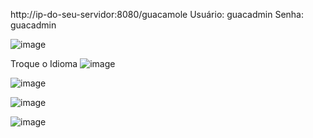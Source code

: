 http://ip-do-seu-servidor:8080/guacamole
Usuário: guacadmin
Senha: guacadmin

![image](https://github.com/user-attachments/assets/6be9ff02-334d-4bcd-b1d6-1cbf69a3310b)


Troque o Idioma
![image](https://github.com/user-attachments/assets/769bbad4-72e3-4dd6-bcc2-ba2398d667da)


![image](https://github.com/user-attachments/assets/72181ed6-5ee0-46ff-b029-9d4b90092f5c)

![image](https://github.com/user-attachments/assets/62d212a2-22e6-4d9c-95ff-3e016107ae29)

![image](https://github.com/user-attachments/assets/2f80caa2-bfe8-40ec-90dd-e736aac3c34a)
